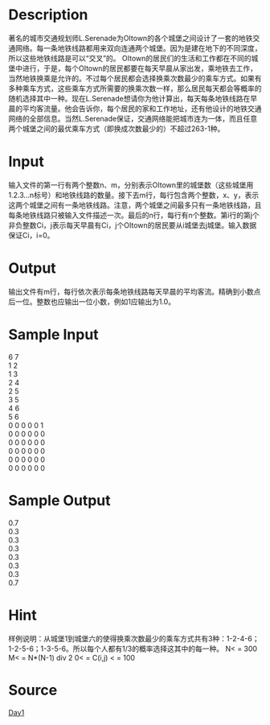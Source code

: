 
# Description

<div class="content"><p>著名的城市交通规划师L.Serenade为OItown的各个城堡之间设计了一套的地铁交通网络。每一条地铁线路都用来双向连通两个城堡。因为是建在地下的不同深度，所以这些地铁线路是可以“交叉”的。 OItown的居民们的生活和工作都在不同的城堡中进行，于是，每个OItown的居民都要在每天早晨从家出发，乘地铁去工作，当然地铁换乘是允许的。不过每个居民都会选择换乘次数最少的乘车方式。如果有多种乘车方式，这些乘车方式所需要的换乘次数一样，那么居民每天都会等概率的随机选择其中一种。现在L.Serenade想请你为他计算出，每天每条地铁线路在早晨的平均客流量。他会告诉你，每个居民的家和工作地址，还有他设计的地铁交通网络的全部信息。当然L.Serenade保证，交通网络能把城市连为一体，而且任意两个城堡之间的最优乘车方式（即换成次数最少的）不超过263-1种。</p></div>

# Input

<div class="content"><p>输入文件的第一行有两个整数n、m，分别表示OItown里的城堡数（这些城堡用1.2.3...n标号）和地铁线路的数量。接下去m行，每行包含两个整数，x、y，表示这两个城堡之间有一条地铁线路。注意，两个城堡之间最多只有一条地铁线路，且每条地铁线路只被输入文件描述一次。最后的n行，每行有n个整数。第i行的第j个非负整数Ci，j表示每天早晨有Ci，j个OItown的居民要从i城堡去j城堡。输入数据保证Ci，i=0。</p></div>

# Output

<div class="content"><p>输出文件有m行，每行依次表示每条地铁线路每天早晨的平均客流。精确到小数点后一位。整数也应输出一位小数，例如1应输出为1.0。</p></div>

# Sample Input

<div class="content"><span class="sampledata">6 7<br/>
1 2<br/>
1 3<br/>
2 4<br/>
2 5<br/>
3 5<br/>
4 6<br/>
5 6<br/>
0 0 0 0 0 1<br/>
0 0 0 0 0 0<br/>
0 0 0 0 0 0<br/>
0 0 0 0 0 0<br/>
0 0 0 0 0 0<br/>
0 0 0 0 0 0<br/>
</span></div>

# Sample Output

<div class="content"><span class="sampledata">0.7<br/>
0.3<br/>
0.3<br/>
0.3<br/>
0.3<br/>
0.3<br/>
0.3<br/>
0.7</span></div>

# Hint

<div class="content"><p></p><p>样例说明：从城堡1到城堡六的使得换乘次数最少的乘车方式共有3种：1-2-4-6；1-2-5-6；1-3-5-6。所以每个人都有1/3的概率选择这其中的每一种。 N&lt; = 300 M&lt; = N*(N-1) div 2 0&lt; = C(i,j) &lt; = 100</p><p></p></div>

# Source

<div class="content"><p><a href="problemset.php?search=Day1">Day1</a></p></div>

